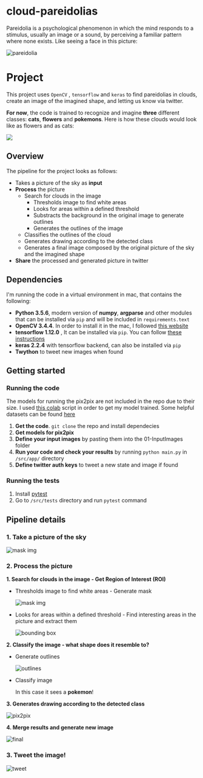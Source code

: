 # cloud-pareidolias

Pareidolia is a psychological phenomenon in which the mind responds to a stimulus, usually an image or a sound, by perceiving a familiar pattern where none exists. Like seeing a face in this picture:

  ![pareidolia](https://www.artnews.com/wp-content/uploads/2017/08/4689253598_ccaa7fe938_b.jpg)

# Project

This project uses `OpenCV` , `tensorflow` and `keras` to find pareidolias in clouds, create an image of the imagined shape, and letting us know via twitter.

**For now**, the code is trained to recognize and imagine **three** different classes: **cats**, **flowers** and **pokemons**. Here is how these clouds would look like as flowers and as cats:

  ![](https://raw.githubusercontent.com/msotomorras/cloud-pareidolias/master/04-Results/example%20pics/img.jpg)

## Overview

The pipeline for the project looks as follows:
* Takes a picture of the sky as **input**
* **Process** the picture
   * Search for clouds in the image
      * Thresholds image to find white areas
      * Looks for areas within a defined threshold
      * Substracts the background in the original image to generate outlines
      * Generates the outlines of the image
   * Classifies the outlines of the cloud
   * Generates drawing according to the detected class
   * Generates a final image composed by the original picture of the sky and the imagined shape
* **Share** the processed and generated picture in twitter

## Dependencies

I'm running the code in a virtual environment in mac, that contains the following:

* **Python 3.5.6**, modern version of **numpy**, **argparse** and other modules that can be installed via `pip` and will be included in `requirements.text`
* **OpenCV 3.4.4**. In order to install it in the mac, I followed [this website](https://www.pyimagesearch.com/2016/12/19/install-opencv-3-on-macos-with-homebrew-the-easy-way/)
* **tensorflow 1.12.0** , It can be installed via `pip`. You can follow [these instructions](https://www.tensorflow.org/install/pip)
* **keras 2.2.4** with tensorflow backend, can also be installed via `pip`
* **Twython** to tweet new images when found

## Getting started

### Running the code

The models for running the pix2pix are not included in the repo due to their size. I used [this colab](https://colab.research.google.com/github/tensorflow/tensorflow/blob/master/tensorflow/contrib/eager/python/examples/pix2pix/pix2pix_eager.ipynb) script in order to get my model trained. Some helpful datasets can be found [here](https://people.eecs.berkeley.edu/~tinghuiz/projects/pix2pix/datasets/)
1. **Get the code**. `git clone` the repo and install dependecies
2. **Get models for pix2pix**
3. **Define your input images** by pasting them into the 01-InputImages folder
4. **Run your code and check your results** by running `python main.py` in `/src/app/` directory
5. **Define twitter auth keys** to tweet a new state and image if found

### Running the tests

1. Install [pytest](https://docs.pytest.org/en/latest/getting-started.html)
2. Go to `/src/tests` directory and run `pytest` command

## Pipeline details

### 1. Take a picture of the sky

   ![mask img](https://raw.githubusercontent.com/msotomorras/cloud-pareidolias/master/05-Debug/img_0.jpg)
       
### 2. Process the picture

**1. Search for clouds in the image - Get Region of Interest (ROI)**

   * Thresholds image to find white areas - Generate mask
   
      ![mask img](https://raw.githubusercontent.com/msotomorras/cloud-pareidolias/master/05-Debug/img_0_mask.jpg)
   
   * Looks for areas within a defined threshold  - Find interesting areas in the picture and extract them
   
      ![bounding box](https://raw.githubusercontent.com/msotomorras/cloud-pareidolias/master/02-Classify/img_0.jpg)
   
**2. Classify the image - what shape does it resemble to?**

   * Generate outlines
    
      ![outlines](https://raw.githubusercontent.com/msotomorras/cloud-pareidolias/master/02-Classify/outlines/img_0.jpg)
   
   * Classify image
   
      In this case it sees a **pokemon**!

**3. Generates drawing according to the detected class**

   ![pix2pix](https://raw.githubusercontent.com/msotomorras/cloud-pareidolias/master/04-Results/images/img_0.png)
   
**4. Merge results and generate new image**
   
   ![final](https://raw.githubusercontent.com/msotomorras/cloud-pareidolias/master/04-Results/final/final_img_0.jpg)


### 3. Tweet the image!

   ![tweet](https://raw.githubusercontent.com/msotomorras/cloud-pareidolias/master/04-Results/final/tweet.jpg)
